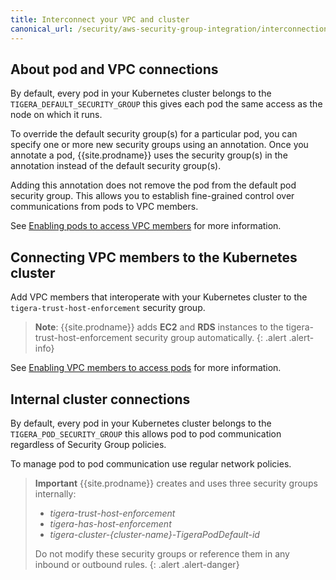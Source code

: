 ```yaml
---
title: Interconnect your VPC and cluster
canonical_url: /security/aws-security-group-integration/interconnection
---
```



## About pod and VPC connections

By default, every pod in your Kubernetes cluster belongs to the `TIGERA_DEFAULT_SECURITY_GROUP` this gives each pod the same access as the node on which it runs.

To override the default security group(s) for a particular pod, you can specify one
or more new security groups using an annotation. Once you annotate a pod, {{site.prodname}}
uses the security group(s) in the annotation instead of the default security group(s).

Adding this annotation does not remove the pod from the default pod security group.
This allows you to establish fine-grained control over communications from pods to
VPC members.

See [Enabling pods to access VPC members]({{site.baseurl}}/security/aws-security-group-integration/pod-access) for more information.


## Connecting VPC members to the Kubernetes cluster

Add VPC members that interoperate with your Kubernetes
cluster to the `tigera-trust-host-enforcement` security group.


> **Note**: {{site.prodname}} adds __EC2__ and __RDS__ instances to the tigera-trust-host-enforcement
security group automatically.
{: .alert .alert-info}


See
[Enabling VPC members to access pods]({{site.baseurl}}/security/aws-security-group-integration/vpc-member-access) for more information.



## Internal cluster connections

By default, every pod in your Kubernetes cluster belongs to the `TIGERA_POD_SECURITY_GROUP`
this allows pod to pod communication regardless of Security Group policies.

To manage pod to pod communication use regular network policies.





> **Important** {{site.prodname}} creates and uses three security groups internally:
>
> - _tigera-trust-host-enforcement_
> - _tigera-has-host-enforcement_
> - _tigera-cluster-{cluster-name}-TigeraPodDefault-id_
>
> Do not modify these security groups or reference them in any inbound or outbound rules.
{: .alert .alert-danger}


